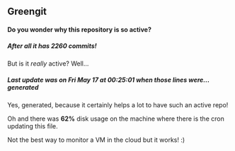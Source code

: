 ## Greengit

#### Do you wonder why this repository is so active?

##### After all it has 2260 commits!

But is it *really* active? Well...

##### Last update was on Fri May 17 at 00:25:01 when those lines were... generated

Yes, generated, because it certainly helps a lot to have such an active repo!

Oh and there was **62%** disk usage on the machine
where there is the cron updating this file.

Not the best way to monitor a VM in the cloud but it works! :)
